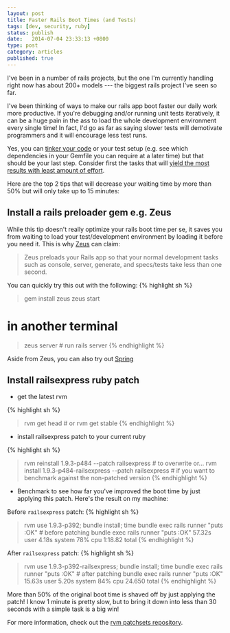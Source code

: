 ```yaml
---
layout: post
title: Faster Rails Boot Times (and Tests)
tags: [dev, security, ruby]
status: publish
date:   2014-07-04 23:33:13 +0800
type: post
category: articles
published: true
---
```


I've been in a number of rails projects, but the one I'm
currently handling right now has about 200+ models --- the biggest
rails project I've seen so far.

I've been thinking of ways to make our rails app boot faster
our daily work more productive. If you're debugging and/or
running unit tests iteratively, it can be a huge pain in the ass
to load the whole development environment every single time!
In fact, I'd go as far as saying slower tests will demotivate
programmers and it will encourage less test runs.

Yes, you can [tinker your code](http://www.fngtps.com/2013/fast-test-suite-boot-times-with-ruby-on-rails/)
or your test setup (e.g. see which dependencies in your Gemfile you can require at a later time)
but that should be your last step. Consider first the tasks that will
[yield the most results with least amount of effort](http://en.wikipedia.org/wiki/Pareto_principle).

Here are the top 2 tips that will decrease your waiting time by more than 50% but will only take up to 15 minutes:

## Install a rails preloader gem e.g. Zeus

While this tip doesn't really optimize your rails boot time per se,
it saves you from waiting to load your test/development environment
by loading it before you need it. This is why [Zeus](https://github.com/burke/zeus) can claim:

> Zeus preloads your Rails app so that your normal development tasks such as console, server, generate, and specs/tests take less than one second.

You can quickly try this out with the following:
{% highlight sh %}
> gem install zeus
> zeus start
# in another terminal
> zeus server # run rails server
{% endhighlight %}

Aside from Zeus, you can also try out [Spring](https://github.com/jonleighton/spring)

## Install railsexpress ruby patch

- get the latest rvm

{% highlight sh %}
> rvm get head # or
> rvm get stable
{% endhighlight %}

- install railsexpress patch to your current ruby

{% highlight sh %}
> rvm reinstall 1.9.3-p484 --patch railsexpress # to overwrite or...
> rvm install 1.9.3-p484-railsexpress --patch railsexpress # if you want to benchmark against the non-patched version
{% endhighlight %}

- Benchmark to see how far you've improved the boot time by just applying this patch. Here's the result on my machine:

Before `railsexpress` patch:
{% highlight sh %}
> rvm use 1.9.3-p392; bundle install;
> time bundle exec rails runner "puts :OK" # before patching
bundle exec rails runner "puts :OK"  57.32s user 4.18s system 78% cpu 1:18.82 total
{% endhighlight %}

After `railsexpress` patch:
{% highlight sh %}
> rvm use 1.9.3-p392-railsexpress; bundle install;
> time bundle exec rails runner "puts :OK" # after patching
bundle exec rails runner "puts :OK"  15.63s user 5.20s system 84% cpu 24.650 total
{% endhighlight %}

More than 50% of the original boot time is shaved off by just applying the patch! I know 1 minute is pretty slow,
but to bring it down into less than 30 seconds with a simple task is a big win!

For more information, check out the [rvm patchsets repository](https://github.com/skaes/rvm-patchsets).
